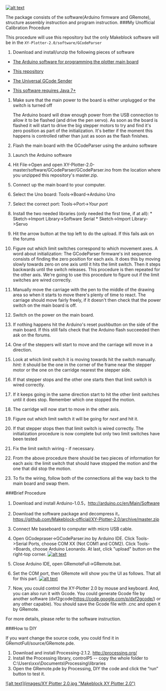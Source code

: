 [![alt text](images/Logo.png "Makeblock Logo") ](https://www.Makeblock.cc)

The package consists of the software(Arduino firmware and GRemote), structure assembly instruction and program instruction.
###My Unofficial Calibration Procedure

This procedure will use this repository but the only Makeblock software will be in the `XY-Plotter-2.0/software/GCodeParser`

1. Download and install/unzip the following pieces of software

  * [The Arduino software for programming the plotter main board](http://arduino.cc/en/Main/Software)

  * [This repository](https://github.com/charlieb/XY-Plotter-2.0/archive/master.zip)
  
  * [The Universal GCode Sender](http://winder.github.io/ugs_website/)
  
  * [This software requires Java 7+](https://www.java.com/en/download/)

1. Make sure that the main power to the board is either unplugged or the switch is turned off

   The Arduino board will draw enough power from the USB connection to allow it to be flashed (and drive the pen servo). As soon as the board is flashed it will start to drive the big stepper motors to try and find it's zero position as part of the initialization. It's better if the moment this happens is controlled rather than just as soon as the flash finishes.
   
1. Flash the main board with the GCodeParser using the arduino software
  1. Launch the Arduino software
  1. Hit File->Open and open XY-Plotter-2.0-master/software/GCodeParser/GCodeParser.ino from the location where you unzipped this repository's master.zip.
  1. Connect up the main board to your computer.
  1. Select the Uno board: Tools->Board->Arduino Uno
  1. Select the correct port: Tools->Port->*Your port*
  1. Install the two needed libraries (only needed the first time, if at all):
    * Sketch->Import Library->Software Serial
    * Sketch->Import Library->Servo
  1. Hit the arrow button at the top left to do the upload. If this fails ask on the forums
1. Figure out which limit switches correspond to which movement axes.
  A word about initialization: The GCodeParser firmware's init sequence consists of finding the zero position for each axis. It does this by moving slowly towards zero on one axis until it hits the limit switch. Then it steps backwards until the switch releases. This procedure is then repeated for the other axis. We're going to use this procedure to figure out if the limit switches are wired correctly.
  1. Manually move the carriage with the pen to the middle of the drawing area so when it starts to move there's plenty of time to react. The carriage should move fairly freely, if it doesn't then check that the power switch on the main board is off.
  1. Switch on the power on the main board.
  1. If nothing happens hit the Arduino's reset pushbutton on the side of the main board. If this still fails check that the Arduino flash succeeded then ask on the forums.
  1. One of the steppers will start to move and the carriage will move in a direction.
  1. Look at which limit switch it is moving towards hit the switch manually.
    *hint:* it should be the one in the corner of the frame near the stepper motor or the one on the carridge nearest the stepper side.
  1. If that stepper stops and the other one starts then that limit switch is wired correctly.
  1. If it keeps going in the same direction start to hit the other limit switches until it does stop. Remember which one stopped the motion.
  1. The carridge will now start to move in the other axis.
  1. Figure out which limit switch it will be going for *next* and hit it.
  1. If that stepper stops then that limit switch is wired correctly.
    The initialization procedure is now complete but only two limit switches have been tested
1. Fix the limit switch wiring - if necessary.
  1. From the above procedure there should be two pieces of information for each axis: the limit switch that should have stopped the motion and the one that did stop the motion.
  1. To fix the wiring, follow both of the connections all the way back to the main board and swap them.
  
    
###Brief Procedure

1. Download and install Arduino-1.0.5，http://arduino.cc/en/Main/Software

2. Download the software package and decompress it，https://github.com/Makeblock-official/XY-Plotter-2.0/archive/master.zip

3. Connect Me baseboard to computer with micro USB cable.

4. Open GCodepraser->GCodeParser.ino by Arduino IDE. Click Tools->Serial Ports, choose COM XX (Not COM1 and COM2). Click Tools->Boards, choose Arduino Leonardo. At last, click "upload" button on the right-top corner.
                                                                                  [![alt text](images/Upload.png "Upload program to Me Baseboard")](https://raw.githubusercontent.com/Makeblock-official/XY-Plotter-2.0/master/images/Upload.png)

5. Close Arduino IDE, open GRemoteFull->GRemote.bat. 

6. Set the COM port, then GRemote will show you the UI as follows. That all for this part.
[![alt text](images/GRemote.jpg "Set the COM port")](https://raw.githubusercontent.com/Makeblock-official/XY-Plotter-2.0/master/images/GRemote.jpg)

7. Now, you could control the XY-Plotter 2.0 by mouse and keyboard. And, you can also run it with Gcode. You could generate Gcode file by another software (dxf2gcode(https://code.google.com/p/dxf2gcode/) or any other capable). You should save the Gcode file with .cnc and open it by GRemote.

For more details, please refer to the software instruction.

###How to DIY

If you want change the source code, you could find it in GRemotFull/source/GRemote.pde.

1. Download and install Processing-2.1.2. http://processing.org/
2. Install the Processing library, controlP5 -- copy the whole folder to C:\Users\xxx\Documents\Processing\libraries
3. Open the GRemote.pde by Processing, DIY the code and click the “run” button to test it.

[![alt text](images/XY Plotter 2.0.jpg "Makeblock XY Plotter 2.0")](http://www.makeblock.cc/xy-plotter-robot-kit-2-0/)
